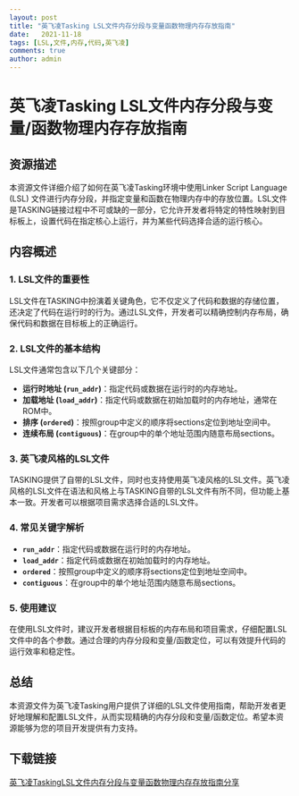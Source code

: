 ```yaml
---
layout: post
title: "英飞凌Tasking LSL文件内存分段与变量函数物理内存存放指南"
date:   2021-11-18
tags: [LSL,文件,内存,代码,英飞凌]
comments: true
author: admin
---
```

# 英飞凌Tasking LSL文件内存分段与变量/函数物理内存存放指南

## 资源描述

本资源文件详细介绍了如何在英飞凌Tasking环境中使用Linker Script Language (LSL) 文件进行内存分段，并指定变量和函数在物理内存中的存放位置。LSL文件是TASKING链接过程中不可或缺的一部分，它允许开发者将特定的特性映射到目标板上，设置代码在指定核心上运行，并为某些代码选择合适的运行核心。

## 内容概述

### 1. LSL文件的重要性
LSL文件在TASKING中扮演着关键角色，它不仅定义了代码和数据的存储位置，还决定了代码在运行时的行为。通过LSL文件，开发者可以精确控制内存布局，确保代码和数据在目标板上的正确运行。

### 2. LSL文件的基本结构
LSL文件通常包含以下几个关键部分：
- **运行时地址 (`run_addr`)**：指定代码或数据在运行时的内存地址。
- **加载地址 (`load_addr`)**：指定代码或数据在初始加载时的内存地址，通常在ROM中。
- **排序 (`ordered`)**：按照group中定义的顺序将sections定位到地址空间中。
- **连续布局 (`contiguous`)**：在group中的单个地址范围内随意布局sections。

### 3. 英飞凌风格的LSL文件
TASKING提供了自带的LSL文件，同时也支持使用英飞凌风格的LSL文件。英飞凌风格的LSL文件在语法和风格上与TASKING自带的LSL文件有所不同，但功能上基本一致。开发者可以根据项目需求选择合适的LSL文件。

### 4. 常见关键字解析
- **`run_addr`**：指定代码或数据在运行时的内存地址。
- **`load_addr`**：指定代码或数据在初始加载时的内存地址。
- **`ordered`**：按照group中定义的顺序将sections定位到地址空间中。
- **`contiguous`**：在group中的单个地址范围内随意布局sections。

### 5. 使用建议
在使用LSL文件时，建议开发者根据目标板的内存布局和项目需求，仔细配置LSL文件中的各个参数。通过合理的内存分段和变量/函数定位，可以有效提升代码的运行效率和稳定性。

## 总结

本资源文件为英飞凌Tasking用户提供了详细的LSL文件使用指南，帮助开发者更好地理解和配置LSL文件，从而实现精确的内存分段和变量/函数定位。希望本资源能够为您的项目开发提供有力支持。

## 下载链接

[英飞凌TaskingLSL文件内存分段与变量函数物理内存存放指南分享](https://pan.quark.cn/s/dd73088b0695)